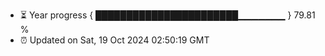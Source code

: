 - ⏳ Year progress { ███████████████████████▁▁▁▁▁▁▁ } 79.81 %
- ⏰ Updated on Sat, 19 Oct 2024 02:50:19 GMT

